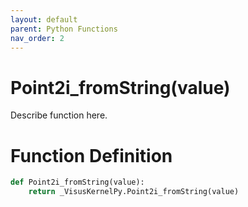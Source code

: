 ```yaml
---
layout: default
parent: Python Functions
nav_order: 2
---
```


# Point2i_fromString(value)

Describe function here.

# Function Definition

```python
def Point2i_fromString(value):
    return _VisusKernelPy.Point2i_fromString(value)
```